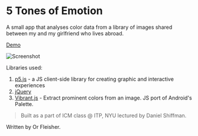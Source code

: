 # 5 Tones of Emotion
A small app that analyses color data from a library of images shared between my and my girlfriend who lives abroad.

[Demo](https://juniorxsound.github.io/ICM-Fall-2016/5_Tones_of_Emotion/)

![Screenshot](https://github.com/juniorxsound/ICM-Fall-2016/blob/master/5_Tones_of_Emotion/assets/header.gif "5 Tones of Emotion")

Libraries used:

1. [p5.js](https://github.com/processing/p5.js) - a JS client-side library for creating graphic and interactive experiences
2. [jQuery](https://github.com/jquery/jquery)
3. [Vibrant.js](https://github.com/jariz/vibrant.js) - Extract prominent colors from an image. JS port of Android's Palette.

> Built as a part of ICM class @ ITP, NYU lectured by Daniel Shiffman.

Written by Or Fleisher.
